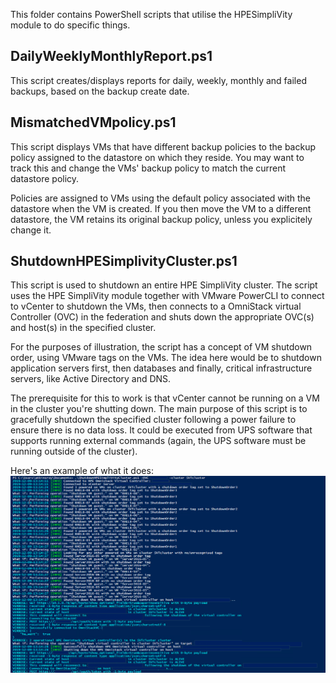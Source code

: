 This folder contains PowerShell scripts that utilise the HPESimpliVity module to do specific things.

## DailyWeeklyMonthlyReport.ps1

This script creates/displays reports for daily, weekly, monthly and failed backups, based on the backup create date.

## MismatchedVMpolicy.ps1

This script displays VMs that have different backup policies to the backup policy assigned to the datastore on which they reside. You may want to track this and change the VMs' backup policy to match the current datastore policy.

Policies are assigned to VMs using the default policy associated with the datastore when the VM is created. If you then move the VM to a different datastore, the VM retains its original backup policy, unless you explicitely change it.  

## ShutdownHPESimplivityCluster.ps1

This script is used to shutdown an entire HPE SimpliVity cluster. The script uses the HPE SimpliVity module together with VMware PowerCLI to connect to vCenter to shutdown the VMs, then connects to a OmniStack virtual Controller (OVC) in the federation and shuts down the appropriate OVC(s) and  host(s) in the specified cluster.

For the purposes of illustration, the script has a concept of VM shutdown order, using VMware tags on the VMs. The idea here would be to shutdown application servers first, then databases and finally, critical infrastructure servers, like Active Directory and DNS.

The prerequisite for this to work is that vCenter cannot be running on a VM in the cluster you're shutting down. The main purpose of this script is to gracefully shutdown the specified cluster following a power failure to ensure there is no data loss. It could be executed from UPS software that supports running external commands (again, the UPS software must be running outside of the cluster). 

Here's an example of what it does:
![This is what the script looks like](/Media/Image%20037.png)


